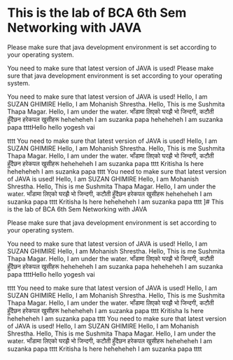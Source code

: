 # This is the lab of BCA 6th Sem Networking with JAVA

Please make sure that java development environment is set according to your operating system.

You need to make sure that latest version of JAVA is used!
Please make sure that java development environment is set according to your operating system.

You need to make sure that latest version of JAVA is used!
Hello, I am SUZAN GHIMIRE
Hello, I am Mohanish Shrestha.
Hello, This is me Sushmita Thapa Magar.
Hello, I am under the water.
 भाँडामा लिएको घरझै भो जिन्दगी, कटौती हुँदैछन हरेकपल खुसीहरू
heheheheh I am suzanka papa
heheheheh I am suzanka papa
ttttHello
hello yogesh vai 




tttt
You need to make sure that latest version of JAVA is used!
Hello, I am SUZAN GHIMIRE
Hello, I am Mohanish Shrestha.
Hello, This is me Sushmita Thapa Magar.
Hello, I am under the water.
 भाँडामा लिएको घरझै भो जिन्दगी, कटौती हुँदैछन हरेकपल खुसीहरू
heheheheh I am suzanka papa
tttt
Kritisha Is here
heheheheh I am suzanka papa
tttt
You need to make sure that latest version of JAVA is used!
Hello, I am SUZAN GHIMIRE
Hello, I am Mohanish Shrestha.
Hello, This is me Sushmita Thapa Magar.
Hello, I am under the water.
 भाँडामा लिएको घरझै भो जिन्दगी, कटौती हुँदैछन हरेकपल खुसीहरू
heheheheh I am suzanka papa
tttt
Kritisha Is here
heheheheh I am suzanka papa
tttt
]# This is the lab of BCA 6th Sem Networking with JAVA

Please make sure that java development environment is set according to your operating system.

You need to make sure that latest version of JAVA is used!
Hello, I am SUZAN GHIMIRE
Hello, I am Mohanish Shrestha.
Hello, This is me Sushmita Thapa Magar.
Hello, I am under the water.
 भाँडामा लिएको घरझै भो जिन्दगी, कटौती हुँदैछन हरेकपल खुसीहरू
heheheheh I am suzanka papa
heheheheh I am suzanka papa
ttttHello
hello yogesh vai 




tttt
You need to make sure that latest version of JAVA is used!
Hello, I am SUZAN GHIMIRE
Hello, I am Mohanish Shrestha.
Hello, This is me Sushmita Thapa Magar.
Hello, I am under the water.
 भाँडामा लिएको घरझै भो जिन्दगी, कटौती हुँदैछन हरेकपल खुसीहरू
heheheheh I am suzanka papa
tttt
Kritisha Is here
heheheheh I am suzanka papa
tttt
You need to make sure that latest version of JAVA is used!
Hello, I am SUZAN GHIMIRE
Hello, I am Mohanish Shrestha.
Hello, This is me Sushmita Thapa Magar.
Hello, I am under the water.
 भाँडामा लिएको घरझै भो जिन्दगी, कटौती हुँदैछन हरेकपल खुसीहरू
heheheheh I am suzanka papa
tttt
Kritisha Is here
heheheheh I am suzanka papa
tttt